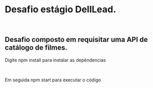 <h1>Desafio estágio DellLead.</h1></br>
<h2>Desafio composto em requisitar uma API de catálogo de filmes.</h2>
<p>Digite npm install para instalar as depêndencias</p></br>
<p>Em seguida npm start para executar o código</p>
